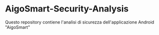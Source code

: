 # AigoSmart-Security-Analysis
Questo repository contiene l'analisi di sicurezza dell'applicazione Android "AigoSmart"
